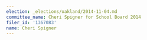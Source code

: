 ```yaml
---
election: _elections/oakland/2014-11-04.md
committee_name: Cheri Spigner for School Board 2014
filer_id: '1367083'
name: Cheri Spigner
---
```

